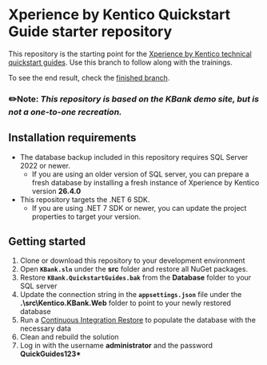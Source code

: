 # Xperience by Kentico Quickstart Guide starter repository
This repository is the starting point for the [Xperience by Kentico technical quickstart guides](https://docs.xperience.io/tutorial/quickstart-guides/development). Use this branch to follow along with the trainings.

To see the end result, check the [finished branch](https://github.com/Kentico/xperience-by-kentico-quickguides/tree/finished).

### :pencil2:**Note:** *This repository is based on the **KBank** demo site, but is not a one-to-one recreation.*

## Installation requirements
- The database backup included in this repository requires SQL Server 2022 or newer. 
  - If you are using an older version of SQL server, you can prepare a fresh database by installing a fresh instance of Xperience by Kentico version **26.4.0**
- This repository targets the .NET 6 SDK.
  - If you are using .NET 7 SDK or newer, you can update the project properties to target your version.
## Getting started
1. Clone or download this repository to your development environment
1. Open **`KBank.sln`** under the **src** folder and restore all NuGet packages.
1. Restore **`KBank.QuickstartGuides.bak`** from the **Database** folder to your SQL server
1. Update the connection string in the **`appsettings.json`** file under the **.\src\Kentico.KBank.Web** folder to point to your newly restored database
1. Run a [Continuous Integration Restore](https://docs.xperience.io/xp/developers-and-admins/ci-cd/continuous-integration#ContinuousIntegration-Restorerepositoryfilestothedatabase) to populate the database with the necessary data
1. Clean and rebuild the solution
1. Log in with the username **administrator** and the password **QuickGuides123\***